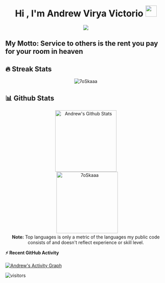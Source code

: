 <h1 align="center">Hi , I'm Andrew Virya Victorio <img src="https://media.giphy.com/media/hvRJCLFzcasrR4ia7z/giphy.gif" width="35"></h1>
<p align="center">
  <a href="https://github.com/DenverCoder1/readme-typing-svg"><img src="https://readme-typing-svg.herokuapp.com?lines=Computer+Science+Student;Always%20learning%20new%20things&center=true&width=500&height=50"></a>
</p>

## My Motto: Service to others is the rent you pay for your room in heaven 

## 🔥 Streak Stats
<p align="center"><img src="https://github-readme-streak-stats.herokuapp.com/?user=AlphaByte-RedTeam&theme=algolia" alt="7oSkaaa" /></p>

## 📊 Github Stats
<p align="center">
<a href="https://github.com/anuraghazra/github-readme-stats"><img alt="Andrew's Github Stats" src="https://github-readme-stats.vercel.app/api?username=AlphaByte-RedTeam&show_icons=true&count_private=true&theme=algolia" height="192px"/></a>
<br/>
&nbsp;
<img src="https://github-readme-stats.vercel.app/api/top-langs?username=AlphaByte-RedTeam&langs_count=10&show_icons=true&locale=en&layout=compact&theme=algolia" alt="7oSkaaa" height="192px"/>
<br>
<b>Note:</b> Top languages is only a metric of the languages my public code consists of and doesn't reflect experience or skill level.

<summary><b>⚡ Recent GitHub Activity</b></summary>
<br/>
<a href="https://github.com/AlphaByte-RedTeam"><img alt="Andrew's Activity Graph" src="https://activity-graph.herokuapp.com/graph?username=AlphaByte-RedTeam&custom_title=Andrew's%20Contribution%20Graph&theme=react-dark" /></a>
<br/>

![visitors](https://visitor-badge.glitch.me/badge?page_id=aveenain.visitor-badge)

</br>
